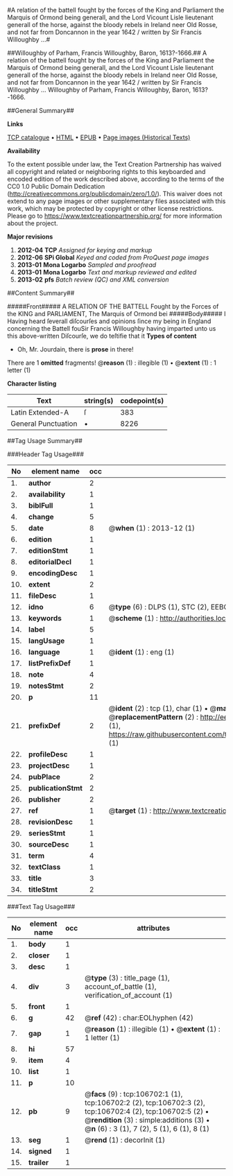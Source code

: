 #A relation of the battell fought by the forces of the King and Parliament the Marquis of Ormond being generall, and the Lord Vicount Lisle lieutenant generall of the horse, against the bloody rebels in Ireland neer Old Rosse, and not far from Doncannon in the year 1642 / written by Sir Francis Willoughby ...#

##Willoughby of Parham, Francis Willoughby, Baron, 1613?-1666.##
A relation of the battell fought by the forces of the King and Parliament the Marquis of Ormond being generall, and the Lord Vicount Lisle lieutenant generall of the horse, against the bloody rebels in Ireland neer Old Rosse, and not far from Doncannon in the year 1642 / written by Sir Francis Willoughby ...
Willoughby of Parham, Francis Willoughby, Baron, 1613?-1666.

##General Summary##

**Links**

[TCP catalogue](http://www.ota.ox.ac.uk/tcp/)  • 
[HTML](http://tei.it.ox.ac.uk/tcp/Texts-HTML/free/A66/A66522.html)  • 
[EPUB](http://tei.it.ox.ac.uk/tcp/Texts-EPUB/free/A66/A66522.epub) • 
[Page images (Historical Texts)](https://historicaltexts.jisc.ac.uk/eebo-17881955e)

**Availability**

To the extent possible under law, the Text Creation Partnership has waived all copyright and related or neighboring rights to this keyboarded and encoded edition of the work described above, according to the terms of the CC0 1.0 Public Domain Dedication (http://creativecommons.org/publicdomain/zero/1.0/). This waiver does not extend to any page images or other supplementary files associated with this work, which may be protected by copyright or other license restrictions. Please go to https://www.textcreationpartnership.org/ for more information about the project.

**Major revisions**

1. __2012-04__ __TCP__ *Assigned for keying and markup*
1. __2012-06__ __SPi Global__ *Keyed and coded from ProQuest page images*
1. __2013-01__ __Mona Logarbo__ *Sampled and proofread*
1. __2013-01__ __Mona Logarbo__ *Text and markup reviewed and edited*
1. __2013-02__ __pfs__ *Batch review (QC) and XML conversion*

##Content Summary##

#####Front#####
A RELATION OF THE BATTELL Fought by the Forces of the KING and PARLIAMENT, The Marquis of Ormond bei
#####Body#####
I Having heard ſeverall diſcourſes and opinions ſince my being in England concerning the Battell fouSir Francis Willoughby having imparted unto us this above-written Diſcourſe, we do teſtifie that it 
**Types of content**

  * Oh, Mr. Jourdain, there is **prose** in there!

There are 1 **omitted** fragments! 
 @__reason__ (1) : illegible (1)  •  @__extent__ (1) : 1 letter (1)

**Character listing**


|Text|string(s)|codepoint(s)|
|---|---|---|
|Latin Extended-A|ſ|383|
|General Punctuation|•|8226|

##Tag Usage Summary##

###Header Tag Usage###

|No|element name|occ|attributes|
|---|---|---|---|
|1.|__author__|2||
|2.|__availability__|1||
|3.|__biblFull__|1||
|4.|__change__|5||
|5.|__date__|8| @__when__ (1) : 2013-12 (1)|
|6.|__edition__|1||
|7.|__editionStmt__|1||
|8.|__editorialDecl__|1||
|9.|__encodingDesc__|1||
|10.|__extent__|2||
|11.|__fileDesc__|1||
|12.|__idno__|6| @__type__ (6) : DLPS (1), STC (2), EEBO-CITATION (1), OCLC (1), VID (1)|
|13.|__keywords__|1| @__scheme__ (1) : http://authorities.loc.gov/ (1)|
|14.|__label__|5||
|15.|__langUsage__|1||
|16.|__language__|1| @__ident__ (1) : eng (1)|
|17.|__listPrefixDef__|1||
|18.|__note__|4||
|19.|__notesStmt__|2||
|20.|__p__|11||
|21.|__prefixDef__|2| @__ident__ (2) : tcp (1), char (1)  •  @__matchPattern__ (2) : ([0-9\-]+):([0-9IVX]+) (1), (.+) (1)  •  @__replacementPattern__ (2) : http://eebo.chadwyck.com/downloadtiff?vid=$1&page=$2 (1), https://raw.githubusercontent.com/textcreationpartnership/Texts/master/tcpchars.xml#$1 (1)|
|22.|__profileDesc__|1||
|23.|__projectDesc__|1||
|24.|__pubPlace__|2||
|25.|__publicationStmt__|2||
|26.|__publisher__|2||
|27.|__ref__|1| @__target__ (1) : http://www.textcreationpartnership.org/docs/. (1)|
|28.|__revisionDesc__|1||
|29.|__seriesStmt__|1||
|30.|__sourceDesc__|1||
|31.|__term__|4||
|32.|__textClass__|1||
|33.|__title__|3||
|34.|__titleStmt__|2||


###Text Tag Usage###

|No|element name|occ|attributes|
|---|---|---|---|
|1.|__body__|1||
|2.|__closer__|1||
|3.|__desc__|1||
|4.|__div__|3| @__type__ (3) : title_page (1), account_of_battle (1), verification_of_account (1)|
|5.|__front__|1||
|6.|__g__|42| @__ref__ (42) : char:EOLhyphen (42)|
|7.|__gap__|1| @__reason__ (1) : illegible (1)  •  @__extent__ (1) : 1 letter (1)|
|8.|__hi__|57||
|9.|__item__|4||
|10.|__list__|1||
|11.|__p__|10||
|12.|__pb__|9| @__facs__ (9) : tcp:106702:1 (1), tcp:106702:2 (2), tcp:106702:3 (2), tcp:106702:4 (2), tcp:106702:5 (2)  •  @__rendition__ (3) : simple:additions (3)  •  @__n__ (6) : 3 (1), 7 (2), 5 (1), 6 (1), 8 (1)|
|13.|__seg__|1| @__rend__ (1) : decorInit (1)|
|14.|__signed__|1||
|15.|__trailer__|1||
